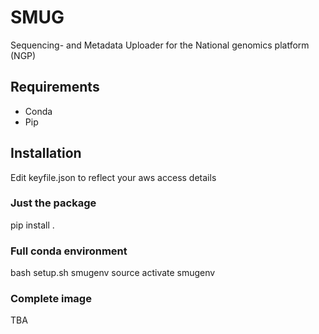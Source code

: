 # SMUG

Sequencing- and Metadata Uploader for the National genomics platform (NGP) 

## Requirements

* Conda
* Pip

## Installation

Edit keyfile.json to reflect your aws access details

### Just the package

pip install .

### Full conda environment

bash setup.sh smugenv
source activate smugenv

### Complete image 

TBA

